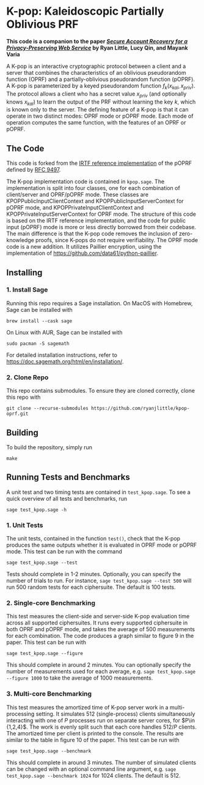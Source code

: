 # K-pop: Kaleidoscopic Partially Oblivious PRF

__This code is a companion to the paper [*Secure Account Recovery for a Privacy-Preserving Web Service*](https://eprint.iacr.org/2024/962) by Ryan Little, Lucy Qin, and Mayank Varia__

A K-pop is an interactive cryptographic protocol between a client and a server that combines the characteristics of an oblivious pseudorandom function (OPRF) and a partially-oblivious pseudorandom function (pOPRF). A K-pop is parameterized by a keyed pseudorandom function $f_k(x_{kal}, x_{priv})$. The protocol allows a client who has a secret value $x_{priv}$ (and optionally knows $x_{kal}$) to learn the output of the PRF without learning the key $k$, which is known only to the server. The defining feature of a K-pop is that it can operate in two distinct modes: OPRF mode or pOPRF mode. Each mode of operation computes the same function, with the features of an OPRF or pOPRF.


## The Code

This code is forked from the [IRTF reference implementation](https://github.com/cfrg/draft-irtf-cfrg-voprf/tree/draft-irtf-cfrg-voprf-09
) of the pOPRF defined by [RFC 9497](https://datatracker.ietf.org/doc/rfc9497/). 

The K-pop implementation code is contained in `kpop.sage`. The implementation is split into four classes, one for each combination of client/server and OPRF/pOPRF mode. These classes are KPOPPublicInputClientContext and KPOPPublicInputServerContext for pOPRF mode, and KPOPPrivateInputClientContext and KPOPPrivateInputServerContext for OPRF mode. The structure of this code is based on the IRTF reference implementation, and the code for public input (pOPRF) mode is more or less directly borrowed from their codebase. The main difference is that the K-pop code removes the inclusion of zero-knowledge proofs, since K-pops do not require verifiability. The OPRF mode code is a new addition. It utilizes Paillier encryption, using the implementation of https://github.com/data61/python-paillier.


## Installing

### 1. Install Sage

Running this repo requires a Sage installation. On MacOS with Homebrew, Sage can be installed with

```
brew install --cask sage
```

On Linux with AUR, Sage can be installed with
```
sudo pacman -S sagemath
```

For detailed installation instructions, refer to https://doc.sagemath.org/html/en/installation/.

### 2. Clone Repo

This repo contains submodules. To ensure they are cloned correctly, clone this repo with 

```
git clone --recurse-submodules https://github.com/ryanjlittle/kpop-oprf.git
```

## Building

To build the repository, simply run

```
make
```

## Running Tests and Benchmarks

A unit test and two timing tests are contained in `test_kpop.sage`. To see a quick overview of all tests and benchmarks, run 
```commandline
sage test_kpop.sage -h
```

### 1. Unit Tests
The unit tests, contained in the function `test()`, check that the K-pop produces the same outputs whether it is evaluated in OPRF mode or pOPRF mode. This test can be run with the command
```commandline
sage test_kpop.sage --test
```
Tests should complete in 1-2 minutes. Optionally, you can specify the number of trials to run. For instance, `sage test_kpop.sage --test 500` will run 500 random tests for each ciphersuite. The default is 100 tests.

### 2. Single-core Benchmarking

This test measures the client-side and server-side K-pop evaluation time across all supported ciphersuites. It runs every supported ciphersuite in both OPRF and pOPRF mode, and takes the average of 500 measurements for each combination. The code produces a graph similar to figure 9 in the paper. This test can be run with 
```commandline
sage test_kpop.sage --figure
```
This should complete in around 2 minutes. You can optionally specify the number of measurements used for each average, e.g. `sage test_kpop.sage --figure 1000` to take the average of 1000 measurements.

### 3. Multi-core Benchmarking

This test measures the amortized time of K-pop server work in a multi-processing setting. It simulates 512 (single-process) clients simultaneously interacting with one of $P$ processes run on separate server cores, for $P\in \{1,2,4}$. The work is evenly split such that each core handles $512/P$ clients. The amortized time per client is printed to the console. The results are similar to the table in figure 10 of the paper. This test can be run with

```commandline
sage test_kpop.sage --benchmark
```

This should complete in around 3 minutes. The number of simulated clients can be changed with an optional command line argument, e.g. `sage test_kpop.sage --benchmark 1024` for 1024 clients. The default is 512.


